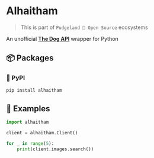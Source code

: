 # Alhaitham

> This is part of `Pudgeland 💖 Open Source` ecosystems

An unofficial **[The Dog API](https://thedogapi.com)** wrapper for Python

## 📦 Packages

### 🐍 PyPI

```sh
pip install alhaitham
```

## 🔎 Examples

```py
import alhaitham

client = alhaitham.Client()

for _ in range(5):
    print(client.images.search())
```
